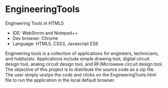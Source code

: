 # EngineeringTools
 Engineering Tools in HTML5
 <ul>
 <li>IDE: WebStorm and Notepad++</li>
 <li>Dev browser: Chrome</li>
 <li>Language: HTML5, CSS3, Javascript ES6</li>
 </ul>
 
 Engineering tools is a collection of applications for engineers, technicians, and hobbyists. Applications include
 simple drawing tool, digital circuit design tool, analog circuit design tool, and RF/Microwave circuit design tool. 
 The objective of this project is to distribute the source code as a zip file. The user simply unzips the code and 
 clicks on the EngineeringTools.html file to run the application in the local default browser.
 

